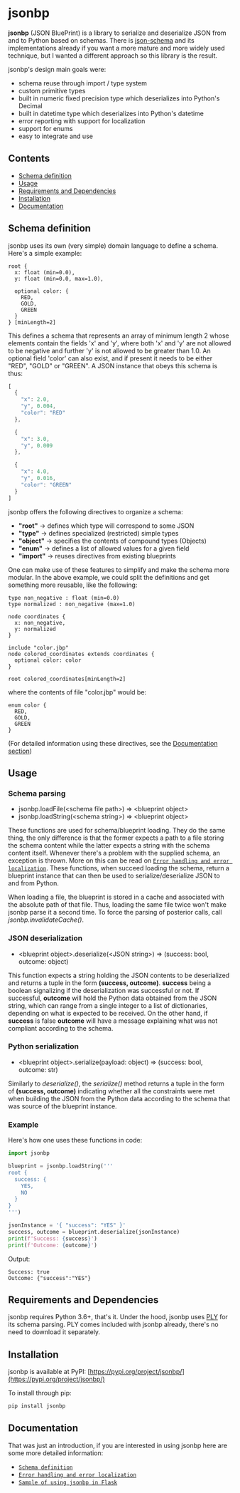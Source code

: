 
# jsonbp

**jsonbp** (JSON BluePrint) is a library to serialize and deserialize JSON
from and to Python based on schemas. There is [json-schema][json_schema] and its
implementations already if you want a more mature and more widely used technique,
but I wanted a different approach so this library is the result.

jsonbp's design main goals were:
- schema reuse through import / type system
- custom primitive types
- built in numeric fixed precision type which deserializes into Python's Decimal
- built in datetime type which deserializes into Python's datetime
- error reporting with support for localization
- support for enums
- easy to integrate and use

## Contents
 - [Schema definition](#schema-definition)
 - [Usage](#usage)
 - [Requirements and Dependencies](#requirements-and-dependencies)
 - [Installation](#installation)
 - [Documentation](#documentation)

## Schema definition

jsonbp uses its own (very simple) domain language to define a schema.
Here's a simple example:

```
root {
  x: float (min=0.0),
  y: float (min=0.0, max=1.0),

  optional color: {
    RED,
    GOLD,
    GREEN
  }
} [minLength=2]
```

This defines a schema that represents an array of minimum length 2 whose
elements contain the fields 'x' and 'y', where both 'x' and 'y' are not
allowed to be negative and further 'y' is not allowed to be greater than 1.0.
An optional field 'color' can also exist, and if present it needs to be either
"RED", "GOLD" or "GREEN". A JSON instance that obeys this schema is thus:

```js
[
  {
    "x": 2.0,
    "y", 0.004,
    "color": "RED"
  },

  {
    "x": 3.0,
    "y", 0.009
  },

  {
    "x": 4.0,
    "y", 0.016,
    "color": "GREEN"
  }
]
```

jsonbp offers the following directives to organize a schema:
- **"root"** -> defines which type will correspond to some JSON
- **"type"** -> defines specialized (restricted) simple types
- **"object"** -> specifies the contents of compound types (Objects)
- **"enum"** -> defines a list of allowed values for a given field
- **"import"** -> reuses directives from existing blueprints

One can make use of these features to simplify and make the schema more
modular. In the above example, we could split the definitions and get
something more reusable, like the following:

```
type non_negative : float (min=0.0)
type normalized : non_negative (max=1.0)

node coordinates {
  x: non_negative,
  y: normalized
}

include "color.jbp"
node colored_coordinates extends coordinates {
  optional color: color
}

root colored_coordinates[minLength=2]
```

where the contents of file "color.jbp" would be:

```
enum color {
  RED,
  GOLD,
  GREEN
}
```

(For detailed information using these directives, see the [Documentation section](#documentation))

## Usage

### Schema parsing

- jsonbp.loadFile(\<schema file path>) => \<blueprint object>
- jsonbp.loadString(\<schema string>) => \<blueprint object>

These functions are used for schema/blueprint loading.
They do the same thing, the only difference is that the former expects a path to a file
storing the schema content while the latter expects a string with the schema content itself.
Whenever there's a problem with the supplied schema, an exception is thrown. More on this can
be read on [`Error handling and error localization`](docs/error.md). These functions, when
succeed loading the schema, return a blueprint instance that can then be used to
serialize/deserialize JSON to and from Python.

When loading a file, the blueprint is stored in a cache and associated with the absolute
path of that file. Thus, loading the same file twice won't make jsonbp parse it a second
time. To force the parsing of posterior calls, call *jsonbp.invalidateCache()*.

### JSON deserialization

- \<blueprint object>.deserialize(\<JSON string>) => (success: bool, outcome: object)

This function expects a string holding the JSON contents to be deserialized and
returns a tuple in the form **(success, outcome)**. **success** being a boolean signalizing if
the deserialization was successful or not. If successful, **outcome** will hold the Python data
obtained from the JSON string, which can range from a single integer to a list of dictionaries,
depending on what is expected to be received. On the other hand, if **success** is false
**outcome** will have a message explaining what was not compliant according to the schema.

### Python serialization

- \<blueprint object>.serialize(payload: object) => (success: bool, outcome: str)

Similarly to *deserialize()*, the *serialize()* method returns a tuple in the form of
**(success, outcome)** indicating whether all the constraints were met when building the
JSON from the Python data according to the schema that was source of the blueprint
instance.

### Example

Here's how one uses these functions in code:

```py
import jsonbp

blueprint = jsonbp.loadString('''
root {
  success: {
    YES,
    NO
  }
}
''')

jsonInstance = '{ "success": "YES" }'
success, outcome = blueprint.deserialize(jsonInstance)
print(f'Success: {success}')
print(f'Outcome: {outcome}')
```

Output:

```
Success: true
Outcome: {"success":"YES"}
```

## Requirements and Dependencies

jsonbp requires Python 3.6+, that's it.
Under the hood, jsonbp uses [PLY][ply] for its schema parsing. PLY comes
included with jsonbp already, there's no need to download it separately.

## Installation

jsonbp is available at PyPI:  [https://pypi.org/project/jsonbp/](https://pypi.org/project/jsonbp/)

To install through pip:
```bash
pip install jsonbp
```

## Documentation

That was just an introduction, if you are interested in using jsonbp here are some more detailed information:
- [`Schema definition`](docs/schema.md)
- [`Error handling and error localization`](docs/error.md)
- [`Sample of using jsonbp in Flask`](https://github.com/vottini/sample-jsonbp-flask)

[//]: References
   [json_schema]: <https://json-schema.org/>
   [ply]: <https://www.dabeaz.com/ply/>

